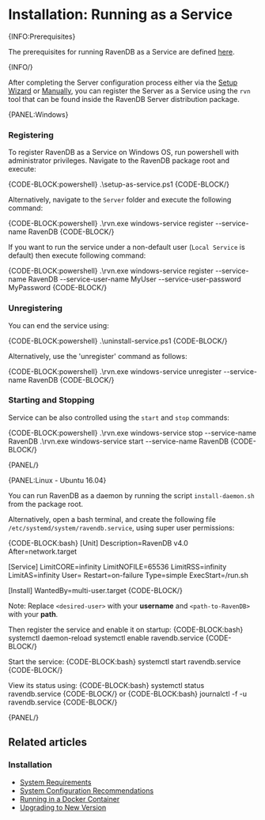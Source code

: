# Installation: Running as a Service

{INFO:Prerequisites}

The prerequisites for running RavenDB as a Service are defined [here](../../start/getting-started#prerequisites).  

{INFO/}

After completing the Server configuration process either via the [Setup Wizard](../../start/installation/setup-wizard) or [Manually](../../start/installation/manual), you can register the Server as a Service using the `rvn` tool that can be found inside the RavenDB Server distribution package.

{PANEL:Windows}

### Registering

To register RavenDB as a Service on Windows OS, run powershell with administrator privileges. 
Navigate to the RavenDB package root and execute:  

{CODE-BLOCK:powershell}
.\setup-as-service.ps1
{CODE-BLOCK/}

Alternatively, navigate to the `Server` folder and execute the following command:  

{CODE-BLOCK:powershell}
.\rvn.exe windows-service register --service-name RavenDB
{CODE-BLOCK/}

If you want to run the service under a non-default user (`Local Service` is default) then execute following command:

{CODE-BLOCK:powershell}
.\rvn.exe windows-service register --service-name RavenDB --service-user-name MyUser --service-user-password MyPassword
{CODE-BLOCK/}

### Unregistering

You can end the service using:

{CODE-BLOCK:powershell}
.\uninstall-service.ps1
{CODE-BLOCK/}

Alternatively, use the 'unregister' command as follows:

{CODE-BLOCK:powershell}
.\rvn.exe windows-service unregister --service-name RavenDB
{CODE-BLOCK/}

### Starting and Stopping

Service can be also controlled using the `start` and `stop` commands:

{CODE-BLOCK:powershell}
.\rvn.exe windows-service stop --service-name RavenDB
.\rvn.exe windows-service start --service-name RavenDB
{CODE-BLOCK/}

{PANEL/}

{PANEL:Linux - Ubuntu 16.04}

You can run RavenDB as a daemon by running the script `install-daemon.sh` from the package root.

Alternatively, open a bash terminal, and create the following file `/etc/systemd/system/ravendb.service`, using super user permissions:

{CODE-BLOCK:bash}
[Unit]
Description=RavenDB v4.0
After=network.target

[Service]
LimitCORE=infinity
LimitNOFILE=65536
LimitRSS=infinity
LimitAS=infinity
User=<desired-user>
Restart=on-failure
Type=simple
ExecStart=<path-to-RavenDB>/run.sh

[Install]
WantedBy=multi-user.target
{CODE-BLOCK/}

Note: Replace `<desired-user>` with your **username** and `<path-to-RavenDB>` with your **path**.

Then register the service and enable it on startup:
{CODE-BLOCK:bash}
systemctl daemon-reload
systemctl enable ravendb.service
{CODE-BLOCK/}

Start the service:
{CODE-BLOCK:bash}
systemctl start ravendb.service
{CODE-BLOCK/}

View its status using:
{CODE-BLOCK:bash}
systemctl status ravendb.service
{CODE-BLOCK/}
or
{CODE-BLOCK:bash}
journalctl -f -u ravendb.service
{CODE-BLOCK/}

{PANEL/}

## Related articles

### Installation

- [System Requirements](../../start/installation/system-requirements)
- [System Configuration Recommendations](../../start/installation/system-configuration-recommendations)
- [Running in a Docker Container](../../start/installation/running-in-docker-container)
- [Upgrading to New Version](../../start/installation/upgrading-to-new-version)
